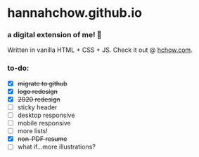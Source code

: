 # hannahchow.github.io

### a digital extension of me! 🌟 </br>
Written in vanilla HTML + CSS + JS. Check it out @ [hchow.com](http://hchow.com).

### to-do:
- [x] ~~migrate to github~~
- [x] ~~logo redesign~~
- [x] ~~2020 redesign~~
- [ ] sticky header
- [ ] desktop responsive
- [ ] mobile responsive
- [ ] more lists!
- [x] ~~non-PDF resume~~
- [ ] what if...more illustrations?
